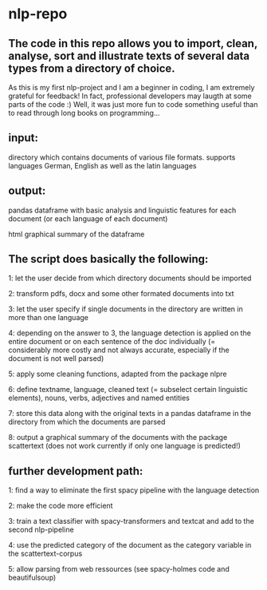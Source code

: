 # nlp-repo


The code in this repo allows you to import, clean, analyse, sort and illustrate texts of several data types from a directory of choice.
- 

As this is my first nlp-project and I am a beginner in coding, I am extremely grateful for feedback!
In fact, professional developers may laugth at some parts of the code :) Well, it was just more fun to code something useful than to read through long books on programming...


input:
- 

directory which contains documents of various file formats. supports languages German, English as well as the latin languages

output:
- 

pandas dataframe with basic analysis and linguistic features for each document (or each language of each document)

html graphical summary of the dataframe



The script does basically the following:
- 

1: let the user decide from which directory documents should be imported

2: transform pdfs, docx and some other formated documents into txt

3: let the user specify if single documents in the directory are written in more than one language

4: depending on the answer to 3, the language detection is applied on the entire document or on each sentence of the doc individually (= considerably more costly and not always accurate, especially if the document is not well parsed)

5: apply some cleaning functions, adapted from the package nlpre

6: define textname, language, cleaned text (= subselect certain linguistic elements), nouns, verbs, adjectives and named entities

7: store this data along with the original texts in a pandas dataframe in the directory from which the documents are parsed

8: output a graphical summary of the documents with the package scattertext (does not work currently if only one language is predicted!)



further development path:
- 
1: find a way to eliminate the first spacy pipeline with the language detection

2: make the code more efficient

3: train a text classifier with spacy-transformers and textcat and add to the second nlp-pipeline

4: use the predicted category of the document as the category variable in the scattertext-corpus

5: allow parsing from web ressources (see spacy-holmes code and beautifulsoup)

